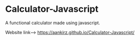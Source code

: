 # Calculator-Javascript
A functional calculator made using javascript.

Website link--> https://aankirz.github.io/Calculator-Javascript/
